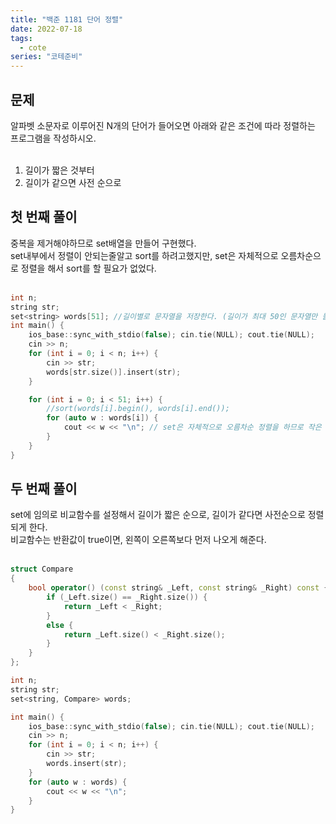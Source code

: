 ```yaml
---
title: "백준 1181 단어 정렬"
date: 2022-07-18
tags:
  - cote
series: "코테준비"
---
```


## 문제

알파벳 소문자로 이루어진 N개의 단어가 들어오면 아래와 같은 조건에 따라 정렬하는 프로그램을 작성하시오.
<br/><br/>

1. 길이가 짧은 것부터
2. 길이가 같으면 사전 순으로

## 첫 번째 풀이

중복을 제거해야하므로 set배열을 만들어 구현했다.<br/>
set내부에서 정렬이 안되는줄알고 sort를 하려고했지만, set은 자체적으로 오름차순으로 정렬을 해서 sort를 할 필요가 없었다.<br/><br/>

```c++
int n;
string str;
set<string> words[51]; //길이별로 문자열을 저장한다. (길이가 최대 50인 문자열만 들어온다)
int main() {
	ios_base::sync_with_stdio(false); cin.tie(NULL); cout.tie(NULL);
	cin >> n;
	for (int i = 0; i < n; i++) {
		cin >> str;
		words[str.size()].insert(str);
	}

	for (int i = 0; i < 51; i++) {
		//sort(words[i].begin(), words[i].end());
		for (auto w : words[i]) {
			cout << w << "\n"; // set은 자체적으로 오름차순 정렬을 하므로 작은 길이의 문자열들부터 차례대로 출력한다.
		}
	}
}
```

## 두 번째 풀이

set에 임의로 비교함수를 설정해서 길이가 짧은 순으로, 길이가 같다면 사전순으로 정렬되게 한다.<br/>
비교함수는 반환값이 true이면, 왼쪽이 오른쪽보다 먼저 나오게 해준다.<br/><br/>

```c++
struct Compare
{
	bool operator() (const string& _Left, const string& _Right) const {
		if (_Left.size() == _Right.size()) {
			return _Left < _Right;
		}
		else {
			return _Left.size() < _Right.size();
		}
	}
};

int n;
string str;
set<string, Compare> words;

int main() {
	ios_base::sync_with_stdio(false); cin.tie(NULL); cout.tie(NULL);
	cin >> n;
	for (int i = 0; i < n; i++) {
		cin >> str;
		words.insert(str);
	}
	for (auto w : words) {
		cout << w << "\n";
	}
}
```
